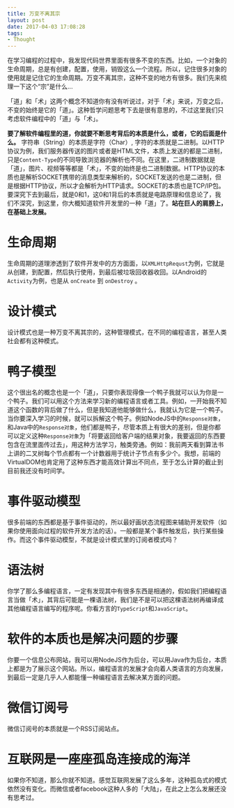 ```yaml
---
title: 万变不离其宗
layout: post
date: 2017-04-03 17:08:28
tags:
- Thought
---
```

在学习编程的过程中，我发现代码世界里面有很多不变的东西。比如，一个对象的生命周期，总是有创建，配置，使用，销毁这么一个流程。所以，记住很多对象的使用就是记住它的生命周期。万变不离其宗，这种不变的地方有很多。我们先来梳理一下这个“宗”是什么...

「道」和「术」这两个概念不知道你有没有听说过，对于「术」来说，万变之后，不变的始终是它的「道」。这种哲学问题思考下去是很有意思的，不过这里我们只考虑软件编程中的「道」与「术」。

**要了解软件编程里的道，你就要不断思考背后的本质是什么，或者，它的后面是什么。** 字符串（String）的本质是字符（Char）, 字符的本质就是二进制。以HTTP协议为例，我们服务器传送的图片或者是HTML文件，本质上发送的都是二进制，只是`Content-Type`的不同导致浏览器的解析也不同。在这里，二进制数据就是「道」，图片、视频等等都是「术」，不变的始终是也二进制数据。HTTP协议的本质也是解析SOCKET携带的消息类型来解析的，SOCKET发送的也是二进制，但是根据HTTP协议，所以才会解析为HTTP请求。SOCKET的本质也是TCP/IP包。要深究下去到最后，就是0和1，这0和1背后的本质就是电路原理和信息论了，我们不深究，到这里，你大概知道软件开发里的一种「道」了。**站在巨人的肩膀上，在基础上发展。**

# 生命周期
生命周期的道理渗透到了软件开发中的方方面面，以`XMLHttpRequst`为例，它就是从创建，到配置，然后执行使用，到最后被垃圾回收器收回。以Android的`Activity`为例，也是从 `onCreate` 到 `onDestroy` 。

# 设计模式
设计模式也是一种万变不离其宗的，这种管理模式，在不同的编程语言，甚至人类社会都有这种模式。

# 鸭子模型
这个很出名的概念也是一个「道」，只要你表现得像一个鸭子我就可以认为你是一个鸭子。我们可以用这个方法来学习新的编程语言或者工具。例如，一开始我不知道这个函数的背后做了什么，但是我知道他能够做什么，我就认为它是一个鸭子。当你要深入学习的时候，就可以拆解这个鸭子。例如NodeJS中的`Response对象`，和Java中的`Response对象`，他们都是鸭子，尽管本质上有很大的差别，但是你都可以定义这种`Response对象`为「将要返回给客户端的结果对象，我要返回的东西要包含在流里面传过去」，用这种方法学习，触类旁通。例如：我前两天看到算法书上讲的二叉树每个节点都有一个计数器用于统计子节点有多少个。我想，前端的VirtualDOM也肯定用了这种东西才能高效计算出不同点，至于怎么计算的截止到目前我还没有时间学。

# 事件驱动模型
很多前端的东西都是基于事件驱动的，所以最好画状态流程图来辅助开发软件（如果你使用面向过程的软件开发方法的话）。一般都是某个事件触发后，执行某些操作。而这个事件驱动模型，不就是设计模式里的订阅者模式吗？

# 语法树
你学了那么多编程语言，一定有发现其中有很多东西是相通的，假如我们把编程语言当做「术」，其背后可能是一棵语法树，我们是不是可以把这棵语法树再编译成其他编程语言编写的程序呢。你看方言的`TypeScript`和`JavaScript`。

# 软件的本质也是解决问题的步骤
你要一个信息公布网站，我可以用NodeJS作为后台，可以用Java作为后台，本质上都是为了展示这个网站。所以，编程语言的发展才会向着人类语言的方向发展，到最后一定是几乎人人都能懂一种编程语言去解决某方面的问题。

# 微信订阅号
微信订阅号的本质就是一个RSS订阅站点。

# 互联网是一座座孤岛连接成的海洋
如果你不知道，那么你就不知道。感觉互联网发展了这么多年，这种孤岛式的模式依然没有变化。而微信或者facebook这种人多的「大陆」，在此之上怎么发展还没有思考过。
